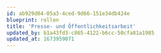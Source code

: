 ```yaml
---
id: ab929d04-05a3-4ced-9d66-151e34db424e
blueprint: rollen
title: 'Presse- und Öffentlichkeitsarbeit'
updated_by: b1a43fd3-c865-4122-b6cc-50cfa81a1985
updated_at: 1673959071
---
```

